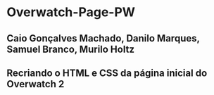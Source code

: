 # Overwatch-Page-PW
## Caio Gonçalves Machado, Danilo Marques, Samuel Branco, Murilo Holtz
## Recriando o HTML e CSS da página inicial do Overwatch 2
